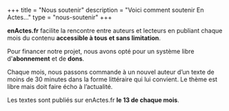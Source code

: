 +++
title = "Nous soutenir"
description = "Voici comment soutenir En Actes..."
type = "nous-soutenir"
+++

__enActes.fr__ facilite la rencontre entre auteurs et lecteurs en publiant chaque mois du contenu __accessible à tous et sans limitation__.

Pour financer notre projet, nous avons opté pour un système libre d'__abonnement__ et de __dons__.

Chaque mois, nous passons commande à un nouvel auteur d’un texte de moins de 30 minutes dans la forme littéraire qui lui convient. Le thème est libre mais doit faire écho à l’actualité.

Les textes sont publiés sur enActes.fr __le 13 de chaque mois__.
